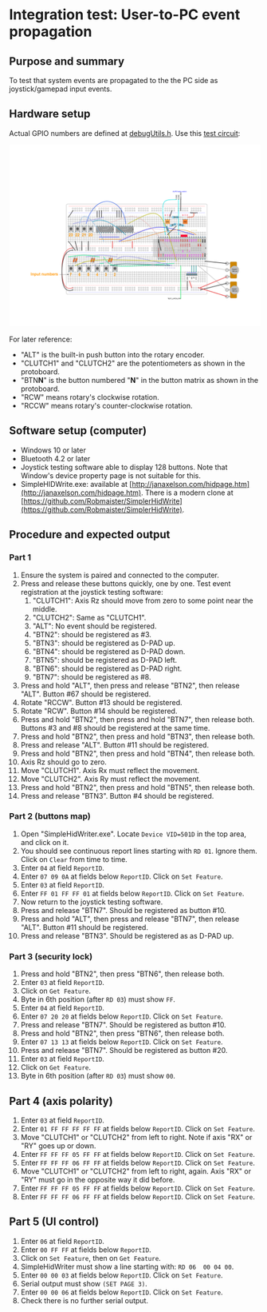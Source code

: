 # Integration test: User-to-PC event propagation

## Purpose and summary

To test that system events are propagated to the the PC side as joystick/gamepad input events.

## Hardware setup

Actual GPIO numbers are defined at [debugUtils.h](./debugUtils.h).
Use this [test circuit](../../Protoboards/TestBoard1.diy):

![Test circuit image](../../Protoboards/TestBoard1.png)

For later reference:

- "ALT" is the built-in push button into the rotary encoder.
- "CLUTCH1" and "CLUTCH2" are the potentiometers as shown in the protoboard.
- "BTN**N**" is the button numbered "**N**" in the button matrix as shown in the protoboard.
- "RCW" means rotary's clockwise rotation.
- "RCCW" means rotary's counter-clockwise rotation.

## Software setup (computer)

- Windows 10 or later
- Bluetooth 4.2 or later
- Joystick testing software able to display 128 buttons. Note that Window's device property page is not suitable for this.
- SimpleHIDWrite.exe: available at [http://janaxelson.com/hidpage.htm](http://janaxelson.com/hidpage.htm). There is a modern clone at [https://github.com/Robmaister/SimplerHidWrite](https://github.com/Robmaister/SimplerHidWrite).

## Procedure and expected output

### Part 1

1. Ensure the system is paired and connected to the computer.
2. Press and release these buttons quickly, one by one. Test event registration at the joystick testing software:
   1. "CLUTCH1": Axis Rz should move from zero to some point near the middle.
   2. "CLUTCH2": Same as "CLUTCH1".
   3. "ALT": No event should be registered.
   4. "BTN2": should be registered as #3.
   5. "BTN3": should be registered as D-PAD up.
   6. "BTN4": should be registered as D-PAD down.
   7. "BTN5": should be registered as D-PAD left.
   8. "BTN6": should be registered as D-PAD right.
   9. "BTN7": should be registered as #8.
3. Press and hold "ALT", then press and release "BTN2", then release "ALT". Button #67 should be registered.
4. Rotate "RCCW". Button #13 should be registered.
5. Rotate "RCW". Button #14 should be registered.
6. Press and hold "BTN2", then press and hold "BTN7", then release both. Buttons #3 and #8 should be registered at the same time.
7. Press and hold "BTN2", then press and hold "BTN3", then release both.
8. Press and release "ALT". Button #11 should be registered.
9. Press and hold "BTN2", then press and hold "BTN4", then release both.
10. Axis Rz should go to zero.
11. Move "CLUTCH1". Axis Rx must reflect the movement.
12. Move "CLUTCH2". Axis Ry must reflect the movement.
13. Press and hold "BTN2", then press and hold "BTN5", then release both.
14. Press and release "BTN3". Button #4 should be registered.

### Part 2 (buttons map)

1. Open "SimpleHidWriter.exe". Locate `Device VID=501D` in the top area, and click on it.
2. You should see continuous report lines starting with `RD 01`. Ignore them. Click on `Clear` from time to time.
3. Enter `04` at field `ReportID`.
4. Enter `07 09 0A` at fields below `ReportID`. Click on `Set Feature`.
5. Enter `03` at field `ReportID`.
6. Enter `FF 01 FF FF 01` at fields below `ReportID`. Click on `Set Feature`.
7. Now return to the joystick testing software.
8. Press and release "BTN7". Should be registered as button #10.
9. Press and hold "ALT", then press and release "BTN7", then release "ALT". Button #11 should be registered.
10. Press and release "BTN3". Should be registered as as D-PAD up.

### Part 3 (security lock)

1. Press and hold "BTN2", then press "BTN6", then release both.
2. Enter `03` at field `ReportID`.
3. Click on `Get Feature`.
4. Byte in 6th position (after `RD 03`) must show `FF`.
5. Enter `04` at field `ReportID`.
6. Enter `07 20 20` at fields below `ReportID`. Click on `Set Feature`.
7. Press and release "BTN7". Should be registered as button #10.
8. Press and hold "BTN2", then press "BTN6", then release both.
9. Enter `07 13 13` at fields below `ReportID`. Click on `Set Feature`.
10. Press and release "BTN7". Should be registered as button #20.
11. Enter `03` at field `ReportID`.
12. Click on `Get Feature`.
13. Byte in 6th position (after `RD 03`) must show `00`.

## Part 4 (axis polarity)

1. Enter `03` at field `ReportID`.
2. Enter `01 FF FF FF FF FF` at fields below `ReportID`. Click on `Set Feature`.
3. Move "CLUTCH1" or "CLUTCH2" from left to right.
   Note if axis "RX" or "RY" goes up or down.
4. Enter `FF FF FF 05 FF FF` at fields below `ReportID`. Click on `Set Feature`.
5. Enter `FF FF FF 06 FF FF` at fields below `ReportID`. Click on `Set Feature`.
6. Move "CLUTCH1" or "CLUTCH2" from left to right, again.
   Axis "RX" or "RY" must go in the opposite way it did before.
7. Enter `FF FF FF 05 FF FF` at fields below `ReportID`. Click on `Set Feature`.
8. Enter `FF FF FF 06 FF FF` at fields below `ReportID`. Click on `Set Feature`.

## Part 5 (UI control)

1. Enter `06` at field `ReportID`.
2. Enter `00 FF FF` at fields below `ReportID`.
3. Click on `Set Feature`, then on `Get Feature`.
4. SimpleHidWriter must show a line starting with: `RD 06  00 04 00`.
5. Enter `00 00 03` at fields below `ReportID`. Click on `Set Feature`.
6. Serial output must show `(SET PAGE 3)`.
7. Enter `00 00 06` at fields below `ReportID`. Click on `Set Feature`.
8. Check there is no further serial output.
